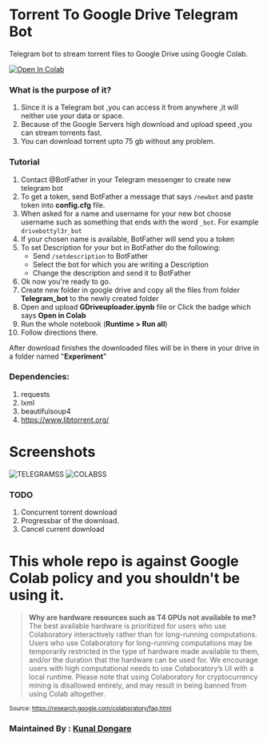 # Torrent To Google Drive Telegram Bot
Telegram bot to stream torrent files to Google Drive using Google Colab.


<a href="https://colab.research.google.com/github/spireon-ex10/Torrent-To-Google-Drive-Downloader/blob/master/Torrent_To_Google_Drive_Downloader_v2.ipynb" target="_parent"><img src="https://colab.research.google.com/assets/colab-badge.svg" alt="Open In Colab"/></a>

### What is the purpose of it?
1. Since it is a Telegram bot ,you can access it from anywhere ,it will neither use your data or space.
2. Because of the Google Servers high download and upload speed ,you can stream torrents fast.
3. You can download torrent upto 75 gb without any problem.

### Tutorial
1. Contact @BotFather in your Telegram messenger to create new telegram bot
1. To get a token, send BotFather a message that says <code>/newbot</code> and paste token into **config.cfg** file.
2. When asked for a name and username  for your new bot choose username such as something that ends with the word <code>_bot</code>. For example <code>drivebottyl3r_bot</code>
3. If your chosen name is available, BotFather will send you a token
4. To set Description for your bot in BotFather do the following:
    - Send <code>/setdescription</code> to BotFather
    - Select the bot for which you are writing a Description
    - Change the description and send it to BotFather 
5. Ok now you're ready to go.
6. Create new folder in google drive and copy all the files from folder **Telegram_bot** to the newly created folder
7. Open<a href="https://colab.research.google.com/notebooks/intro.ipynb#recent=true"/></a> and upload **GDriveuploader.ipynb** file or  Click the badge which says **Open in Colab**
8. Run the whole notebook (**Runtime > Run all**)
9. Follow directions there.

After download finishes the downloaded files will be in there in your drive in a folder named "**Experiment**"

### Dependencies:
1. requests
2. lxml
3. beautifulsoup4
4. https://www.libtorrent.org/


# Screenshots
![TELEGRAMSS](https://github.com/nastyzera/Torrent-Drive-Telegram-Bot-Using-Colab/raw/master/Screenshots/TelegramBotScreenshot.jpeg)
![COLABSS](https://github.com/nastyzera/Torrent-Drive-Telegram-Bot-Using-Colab/raw/master/Screenshots/ColabScreenshot.jpeg)

### TODO
1. Concurrent torrent download
2. Progressbar of the download.
3. Cancel current download

# This whole repo is against Google Colab policy and you shouldn't be using it.
> **Why are hardware resources such as T4 GPUs not available to me?**
The best available hardware is prioritized for users who use Colaboratory interactively rather than for long-running computations. Users who use Colaboratory for long-running computations may be temporarily restricted in the type of hardware made available to them, and/or the duration that the hardware can be used for. We encourage users with high computational needs to use Colaboratory’s UI with a local runtime.
Please note that using Colaboratory for cryptocurrency mining is disallowed entirely, and may result in being banned from using Colab altogether.

<sub>Source: https://research.google.com/colaboratory/faq.html</sub>

### Maintained By : [Kunal Dongare](https://github.com/nastyzera)
